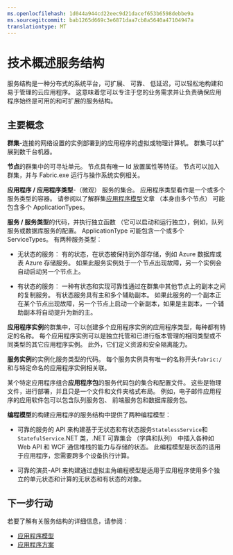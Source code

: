 ```yaml
---
ms.openlocfilehash: 1d044a944cd22eec9d21dacef653b6598debbe9a
ms.sourcegitcommit: bab1265d669c3e6871daa7cb8a5640a47104947a
translationtype: MT
---
```

<properties
   pageTitle="技术概述"
   description="服务结构的技术概述。 讨论的主要概念和体系结构概述"
   services="service-fabric"
   documentationCenter=".net"
   authors="msfussell"
   manager="timlt"
   editor="chackdan;subramar"/>

<tags
   ms.service="service-fabric"
   ms.devlang="dotnet"
   ms.topic="article"
   ms.tgt_pltfrm="NA"
   ms.workload="NA"
   ms.date="08/25/2015"
   ms.author="mfussell"/>

# 技术概述服务结构

服务结构是一种分布式的系统平台，可扩展、 可靠、 低延迟，可以轻松地构建和易于管理的云应用程序。 这意味着您可以专注于您的业务需求并让负责确保应用程序始终是可用的和可扩展的服务结构。

## 主要概念

**群集**-连接的网络设置的实例部署到的应用程序的虚拟或物理计算机。  群集可以扩展到数千台机器。

**节点**的群集中的可寻址单元。 节点具有唯一 Id 放置属性等特征。 节点可以加入群集，并与 Fabric.exe 运行与操作系统实例相关。

**应用程序 / 应用程序类型**-（微观） 服务的集合。 应用程序类型看作是一个或多个服务类型的容器。  请参阅以了解群集[应用程序模型](service-fabric-application-model.md)文章 （本身由多个节点） 可能包含多个 ApplicationTypes。

**服务 / 服务类型**的代码，并执行独立函数 （它可以启动和运行独立），例如，队列服务或数据库服务的配置。 ApplicationType 可能包含一个或多个 ServiceTypes。 有两种服务类型︰

- 无状态的服务︰ 有的状态，在状态被保持到外部存储，例如 Azure 数据库或表 Azure 存储服务。 如果此服务实例处于一个节点出现故障，另一个实例会自动启动另一个节点上。

- 有状态的服务︰ 一种有状态和实现可靠性通过在群集中其他节点上的副本之间的复制服务。 有状态服务具有主和多个辅助副本。 如果此服务的一个副本正在某个节点出现故障，另一个节点上启动一个新副本，如果是主副本，一个辅助副本将自动提升为新的主。

**应用程序实例**的群集中，可以创建多个应用程序实例的应用程序类型，每种都有特定的名称。 每个应用程序实例可以是独立托管和已进行版本管理的相同类型或不同类型的其它应用程序实例。 此外，它们定义资源和安全隔离能力。

**服务实例**的实例化服务类型的代码。 每个服务实例具有唯一的名称开头`fabric:/`和与特定命名的应用程序实例相关联。

某个特定应用程序组合**应用程序包**的服务代码包的集合和配置文件。 这些是物理文件，进行部署，并且只是一个文件和文件夹格式布局。 例如，电子邮件应用程序的应用软件包可以包含队列服务包、 前端服务包和数据库服务包。

**编程模型**的构建应用程序的服务结构中提供了两种编程模型︰

- 可靠的服务的 API 来构建基于无状态和有状态服务`StatelessService`和`StatefulService`.NET 类，.NET 可靠集合 （字典和队列） 中插入各种如 Web API 和 WCF 通信堆栈的能力与存储的状态。 此编程模型是状态的适用于应用程序，您需要跨多个设备执行计算。

- 可靠的演员-API 来构建通过虚拟主角编程模型是适用于应用程序使用多个独立的单元状态和计算的无状态和有状态的对象。

<!--Every topic should have next steps and links to the next logical set of content to keep the customer engaged-->
## 下一步行动
若要了解有关服务结构的详细信息，请参阅︰

- [应用程序模型](service-fabric-application-model.md)
- [应用程序方案](service-fabric-application-scenarios.md)
 